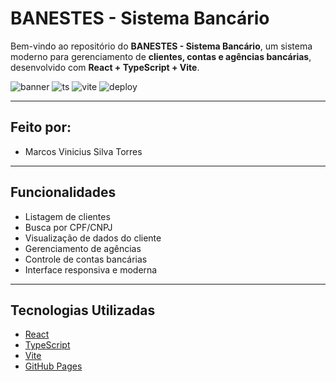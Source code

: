 #  BANESTES - Sistema Bancário

Bem-vindo ao repositório do **BANESTES - Sistema Bancário**, um sistema moderno para gerenciamento de **clientes, contas e agências bancárias**, desenvolvido com **React + TypeScript + Vite**.

![banner](https://img.shields.io/badge/React-v18-blue?style=for-the-badge)
![ts](https://img.shields.io/badge/TypeScript-v5-blue?style=for-the-badge)
![vite](https://img.shields.io/badge/Vite-⚡️-yellow?style=for-the-badge)
![deploy](https://img.shields.io/badge/Deploy-GitHub%20Pages-green?style=for-the-badge)

---

## Feito por:

- Marcos Vinicius Silva Torres

---

##  Funcionalidades

-  Listagem de clientes
-  Busca por CPF/CNPJ
-  Visualização de dados do cliente
-  Gerenciamento de agências
-  Controle de contas bancárias
-  Interface responsiva e moderna

---

##  Tecnologias Utilizadas

- [React](https://reactjs.org/)
- [TypeScript](https://www.typescriptlang.org/)
- [Vite](https://vitejs.dev/)
- [GitHub Pages](https://pages.github.com/)
